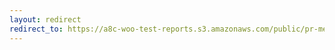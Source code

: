 ```yaml
---
layout: redirect
redirect_to: https://a8c-woo-test-reports.s3.amazonaws.com/public/pr-merge/40661/api/index.html
---
```


